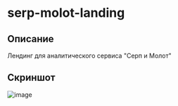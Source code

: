# serp-molot-landing

## Описание
Лендинг для аналитического сервиса "Серп и Молот"

## Скриншот
![image](https://thumbs2.imgbox.com/6d/62/rWGd5OEP_t.png)

